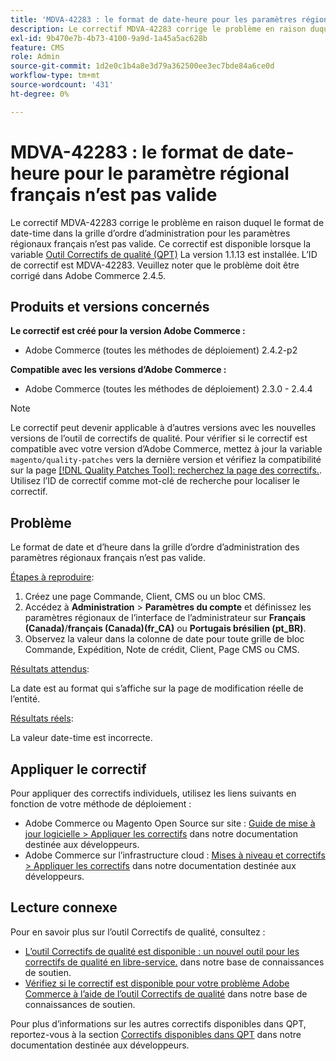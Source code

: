 ```yaml
---
title: 'MDVA-42283 : le format de date-heure pour les paramètres régionaux français n’est pas valide'
description: Le correctif MDVA-42283 corrige le problème en raison duquel le format de date-time dans la grille d’ordre d’administration pour les paramètres régionaux français n’est pas valide. Ce correctif est disponible lorsque l’[outil de correctifs de qualité (QPT)](/help/announcements/adobe-commerce-announcements/magento-quality-patches-released-new-tool-to-self-serve-quality-patches.md) 1.1.13 est installé. L’ID de correctif est MDVA-42283. Veuillez noter que le problème doit être corrigé dans Adobe Commerce 2.4.5.
exl-id: 9b470e7b-4b73-4100-9a9d-1a45a5ac628b
feature: CMS
role: Admin
source-git-commit: 1d2e0c1b4a8e3d79a362500ee3ec7bde84a6ce0d
workflow-type: tm+mt
source-wordcount: '431'
ht-degree: 0%

---
```


# MDVA-42283 : le format de date-heure pour le paramètre régional français n’est pas valide

Le correctif MDVA-42283 corrige le problème en raison duquel le format de date-time dans la grille d’ordre d’administration pour les paramètres régionaux français n’est pas valide. Ce correctif est disponible lorsque la variable [Outil Correctifs de qualité (QPT)](/help/announcements/adobe-commerce-announcements/magento-quality-patches-released-new-tool-to-self-serve-quality-patches.md) La version 1.1.13 est installée. L’ID de correctif est MDVA-42283. Veuillez noter que le problème doit être corrigé dans Adobe Commerce 2.4.5.

## Produits et versions concernés

**Le correctif est créé pour la version Adobe Commerce :**

* Adobe Commerce (toutes les méthodes de déploiement) 2.4.2-p2

**Compatible avec les versions d’Adobe Commerce :**

* Adobe Commerce (toutes les méthodes de déploiement) 2.3.0 - 2.4.4

>[!NOTE]
>
>Le correctif peut devenir applicable à d’autres versions avec les nouvelles versions de l’outil de correctifs de qualité. Pour vérifier si le correctif est compatible avec votre version d’Adobe Commerce, mettez à jour la variable `magento/quality-patches` vers la dernière version et vérifiez la compatibilité sur la page [[!DNL Quality Patches Tool]: recherchez la page des correctifs.](https://devdocs.magento.com/quality-patches/tool.html#patch-grid). Utilisez l’ID de correctif comme mot-clé de recherche pour localiser le correctif.

## Problème

Le format de date et d’heure dans la grille d’ordre d’administration des paramètres régionaux français n’est pas valide.

<u>Étapes à reproduire</u>:

1. Créez une page Commande, Client, CMS ou un bloc CMS.
1. Accédez à **Administration** > **Paramètres du compte** et définissez les paramètres régionaux de l’interface de l’administrateur sur **Français (Canada)**/**français (Canada)(fr_CA)** ou **Portugais brésilien (pt_BR)**.
1. Observez la valeur dans la colonne de date pour toute grille de bloc Commande, Expédition, Note de crédit, Client, Page CMS ou CMS.

<u>Résultats attendus</u>:

La date est au format qui s’affiche sur la page de modification réelle de l’entité.

<u>Résultats réels</u>:

La valeur date-time est incorrecte.

## Appliquer le correctif

Pour appliquer des correctifs individuels, utilisez les liens suivants en fonction de votre méthode de déploiement :

* Adobe Commerce ou Magento Open Source sur site : [Guide de mise à jour logicielle > Appliquer les correctifs](https://devdocs.magento.com/guides/v2.4/comp-mgr/patching/mqp.html) dans notre documentation destinée aux développeurs.
* Adobe Commerce sur l’infrastructure cloud : [Mises à niveau et correctifs > Appliquer les correctifs](https://devdocs.magento.com/cloud/project/project-patch.html) dans notre documentation destinée aux développeurs.

## Lecture connexe

Pour en savoir plus sur l’outil Correctifs de qualité, consultez :

* [L’outil Correctifs de qualité est disponible : un nouvel outil pour les correctifs de qualité en libre-service.](/help/announcements/adobe-commerce-announcements/magento-quality-patches-released-new-tool-to-self-serve-quality-patches.md) dans notre base de connaissances de soutien.
* [Vérifiez si le correctif est disponible pour votre problème Adobe Commerce à l’aide de l’outil Correctifs de qualité](/help/support-tools/patches-available-in-qpt-tool/check-patch-for-magento-issue-with-magento-quality-patches.md) dans notre base de connaissances de soutien.

Pour plus d’informations sur les autres correctifs disponibles dans QPT, reportez-vous à la section [Correctifs disponibles dans QPT](https://devdocs.magento.com/quality-patches/tool.html#patch-grid) dans notre documentation destinée aux développeurs.
